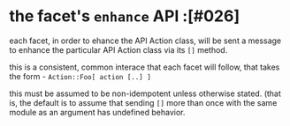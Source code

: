 # the facet's `enhance` API :[#026]

each facet, in order to ehance the API Action class, will be sent a message
to enhance the particular API Action class via its `[]` method.

this is a consistent, common interace that each facet will follow, that
takes the form - `Action::Foo[ action [..] ]`

this must be assumed to be non-idempotent unless otherwise stated. (that
is, the default is to assume that sending `[]` more than once with the
same module as an argument has undefined behavior.
